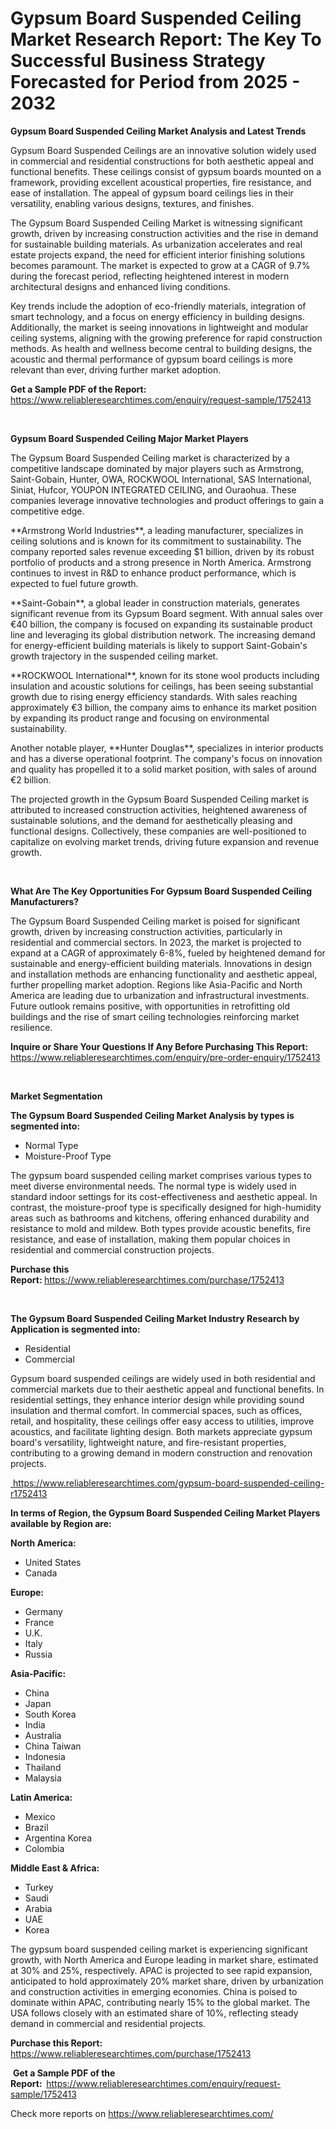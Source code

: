 <p><h1>Gypsum Board Suspended Ceiling Market Research Report: The Key To Successful Business Strategy Forecasted for Period from 2025 - 2032</h1></p><p><strong>Gypsum Board Suspended Ceiling Market Analysis and Latest Trends</strong></p>
<p><p>Gypsum Board Suspended Ceilings are an innovative solution widely used in commercial and residential constructions for both aesthetic appeal and functional benefits. These ceilings consist of gypsum boards mounted on a framework, providing excellent acoustical properties, fire resistance, and ease of installation. The appeal of gypsum board ceilings lies in their versatility, enabling various designs, textures, and finishes.</p><p>The Gypsum Board Suspended Ceiling Market is witnessing significant growth, driven by increasing construction activities and the rise in demand for sustainable building materials. As urbanization accelerates and real estate projects expand, the need for efficient interior finishing solutions becomes paramount. The market is expected to grow at a CAGR of 9.7% during the forecast period, reflecting heightened interest in modern architectural designs and enhanced living conditions.</p><p>Key trends include the adoption of eco-friendly materials, integration of smart technology, and a focus on energy efficiency in building designs. Additionally, the market is seeing innovations in lightweight and modular ceiling systems, aligning with the growing preference for rapid construction methods. As health and wellness become central to building designs, the acoustic and thermal performance of gypsum board ceilings is more relevant than ever, driving further market adoption.</p></p>
<p><strong>Get a Sample PDF of the Report:&nbsp;</strong> <a href="https://www.reliableresearchtimes.com/enquiry/request-sample/1752413?utm_campaign=2748&utm_medium=2&utm_source=Github&utm_content=ia&utm_term=06032025&utm_id=gypsum-board-suspended-ceiling">https://www.reliableresearchtimes.com/enquiry/request-sample/1752413</a></p>
<p>&nbsp;</p>
<p><strong>Gypsum Board Suspended Ceiling Major Market Players</strong></p>
<p><p>The Gypsum Board Suspended Ceiling market is characterized by a competitive landscape dominated by major players such as Armstrong, Saint-Gobain, Hunter, OWA, ROCKWOOL International, SAS International, Siniat, Hufcor, YOUPON INTEGRATED CEILING, and Ouraohua. These companies leverage innovative technologies and product offerings to gain a competitive edge.</p><p>**Armstrong World Industries**, a leading manufacturer, specializes in ceiling solutions and is known for its commitment to sustainability. The company reported sales revenue exceeding $1 billion, driven by its robust portfolio of products and a strong presence in North America. Armstrong continues to invest in R&D to enhance product performance, which is expected to fuel future growth.</p><p>**Saint-Gobain**, a global leader in construction materials, generates significant revenue from its Gypsum Board segment. With annual sales over €40 billion, the company is focused on expanding its sustainable product line and leveraging its global distribution network. The increasing demand for energy-efficient building materials is likely to support Saint-Gobain's growth trajectory in the suspended ceiling market.</p><p>**ROCKWOOL International**, known for its stone wool products including insulation and acoustic solutions for ceilings, has been seeing substantial growth due to rising energy efficiency standards. With sales reaching approximately €3 billion, the company aims to enhance its market position by expanding its product range and focusing on environmental sustainability.</p><p>Another notable player, **Hunter Douglas**, specializes in interior products and has a diverse operational footprint. The company's focus on innovation and quality has propelled it to a solid market position, with sales of around €2 billion. </p><p>The projected growth in the Gypsum Board Suspended Ceiling market is attributed to increased construction activities, heightened awareness of sustainable solutions, and the demand for aesthetically pleasing and functional designs. Collectively, these companies are well-positioned to capitalize on evolving market trends, driving future expansion and revenue growth.</p></p>
<p>&nbsp;</p>
<p><strong>What Are The Key Opportunities For Gypsum Board Suspended Ceiling Manufacturers?</strong></p>
<p><p>The Gypsum Board Suspended Ceiling market is poised for significant growth, driven by increasing construction activities, particularly in residential and commercial sectors. In 2023, the market is projected to expand at a CAGR of approximately 6-8%, fueled by heightened demand for sustainable and energy-efficient building materials. Innovations in design and installation methods are enhancing functionality and aesthetic appeal, further propelling market adoption. Regions like Asia-Pacific and North America are leading due to urbanization and infrastructural investments. Future outlook remains positive, with opportunities in retrofitting old buildings and the rise of smart ceiling technologies reinforcing market resilience.</p></p>
<p><strong>Inquire or Share Your Questions If Any Before Purchasing This Report:</strong> <a href="https://www.reliableresearchtimes.com/enquiry/pre-order-enquiry/1752413?utm_campaign=2748&utm_medium=2&utm_source=Github&utm_content=ia&utm_term=06032025&utm_id=gypsum-board-suspended-ceiling">https://www.reliableresearchtimes.com/enquiry/pre-order-enquiry/1752413</a></p>
<p>&nbsp;</p>
<p><strong>Market Segmentation</strong></p>
<p><strong>The Gypsum Board Suspended Ceiling Market Analysis by types is segmented into:</strong></p>
<p><ul><li>Normal Type</li><li>Moisture-Proof Type</li></ul></p>
<p><p>The gypsum board suspended ceiling market comprises various types to meet diverse environmental needs. The normal type is widely used in standard indoor settings for its cost-effectiveness and aesthetic appeal. In contrast, the moisture-proof type is specifically designed for high-humidity areas such as bathrooms and kitchens, offering enhanced durability and resistance to mold and mildew. Both types provide acoustic benefits, fire resistance, and ease of installation, making them popular choices in residential and commercial construction projects.</p></p>
<p><strong>Purchase this Report:&nbsp;</strong><a href="https://www.reliableresearchtimes.com/purchase/1752413?utm_campaign=2748&utm_medium=2&utm_source=Github&utm_content=ia&utm_term=06032025&utm_id=gypsum-board-suspended-ceiling">https://www.reliableresearchtimes.com/purchase/1752413</a></p>
<p>&nbsp;</p>
<p><strong>The Gypsum Board Suspended Ceiling Market Industry Research by Application is segmented into:</strong></p>
<p><ul><li>Residential</li><li>Commercial</li></ul></p>
<p><p>Gypsum board suspended ceilings are widely used in both residential and commercial markets due to their aesthetic appeal and functional benefits. In residential settings, they enhance interior design while providing sound insulation and thermal comfort. In commercial spaces, such as offices, retail, and hospitality, these ceilings offer easy access to utilities, improve acoustics, and facilitate lighting design. Both markets appreciate gypsum board's versatility, lightweight nature, and fire-resistant properties, contributing to a growing demand in modern construction and renovation projects.</p></p>
<p><a href="https://www.reliableresearchtimes.com/gypsum-board-suspended-ceiling-r1752413?utm_campaign=2748&utm_medium=2&utm_source=Github&utm_content=ia&utm_term=06032025&utm_id=gypsum-board-suspended-ceiling">&nbsp;https://www.reliableresearchtimes.com/gypsum-board-suspended-ceiling-r1752413</a></p>
<p><strong>In terms of Region, the Gypsum Board Suspended Ceiling Market Players available by Region are:</strong></p>
<p>
    <p> <strong> North America: </strong>
        <ul>
            <li>United States</li>
            <li>Canada</li>
        </ul>
        </p> 
    <p> <strong> Europe: </strong>
        <ul>
            <li>Germany</li>
            <li>France</li>
            <li>U.K.</li>
            <li>Italy</li>
            <li>Russia</li>
        </ul>
        </p> 
    <p> <strong> Asia-Pacific: </strong>
        <ul>
            <li>China</li>
            <li>Japan</li>
            <li>South Korea</li>
            <li>India</li>
            <li>Australia</li>
            <li>China Taiwan</li>
            <li>Indonesia</li>
            <li>Thailand</li>
            <li>Malaysia</li>
        </ul>
        </p> 
    <p> <strong> Latin America: </strong>
        <ul>
            <li>Mexico</li>
            <li>Brazil</li>
            <li>Argentina Korea</li>
            <li>Colombia</li>
        </ul>
        </p> 
    <p> <strong> Middle East & Africa: </strong>
        <ul>
            <li>Turkey</li>
            <li>Saudi</li>
            <li>Arabia</li>
            <li>UAE</li>
            <li>Korea</li>
        </ul>
    </p>
    </p>
<p><p>The gypsum board suspended ceiling market is experiencing significant growth, with North America and Europe leading in market share, estimated at 30% and 25%, respectively. APAC is projected to see rapid expansion, anticipated to hold approximately 20% market share, driven by urbanization and construction activities in emerging economies. China is poised to dominate within APAC, contributing nearly 15% to the global market. The USA follows closely with an estimated share of 10%, reflecting steady demand in commercial and residential projects.</p></p>
<p><strong>Purchase this Report: </strong><a href="https://www.reliableresearchtimes.com/purchase/1752413?utm_campaign=2748&utm_medium=2&utm_source=Github&utm_content=ia&utm_term=06032025&utm_id=gypsum-board-suspended-ceiling">https://www.reliableresearchtimes.com/purchase/1752413</a></p>
<p>&nbsp;<strong>Get a Sample PDF of the Report:&nbsp;&nbsp;</strong><a href="https://www.reliableresearchtimes.com/enquiry/request-sample/1752413?utm_campaign=2748&utm_medium=2&utm_source=Github&utm_content=ia&utm_term=06032025&utm_id=gypsum-board-suspended-ceiling">https://www.reliableresearchtimes.com/enquiry/request-sample/1752413</a></p>
<p><strong></strong></p>
<p>Check more reports on <a href="https://www.reliableresearchtimes.com/?utm_campaign=2748&utm_medium=2&utm_source=Github&utm_content=ia&utm_term=06032025&utm_id=gypsum-board-suspended-ceiling">https://www.reliableresearchtimes.com/</a></p>